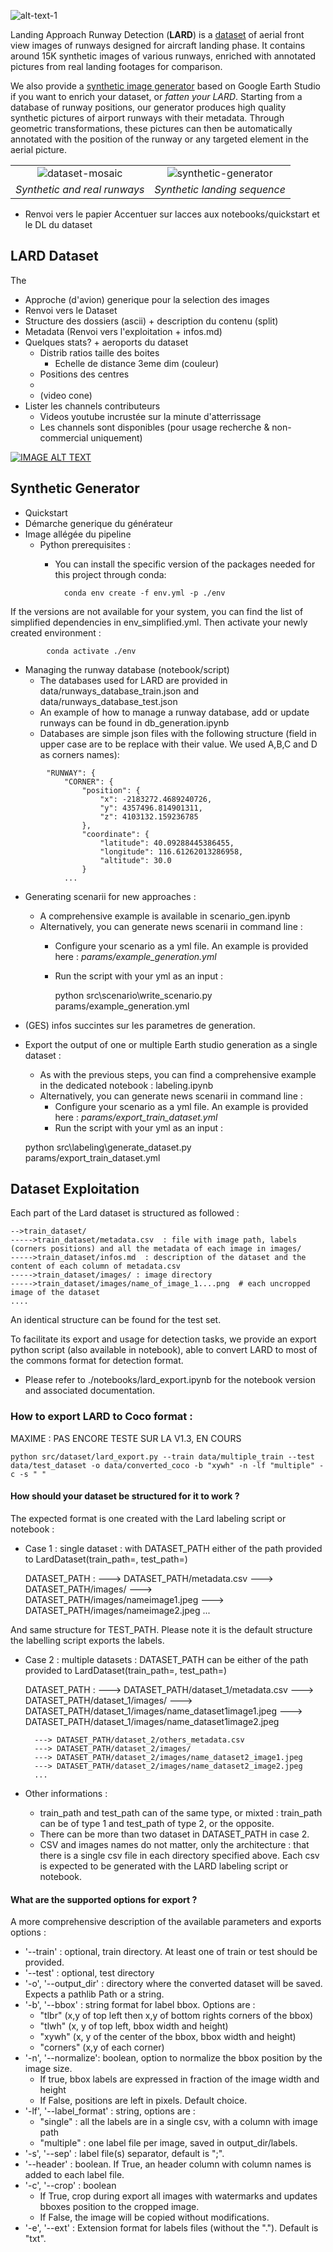 
![alt-text-1](docs/assets/Lard_grey.png "LARD") 

Landing Approach Runway Detection (**LARD**) is a [dataset](#lard-dataset) of aerial front view images of runways designed for aircraft landing phase. It contains around 15K synthetic images of various runways, enriched with annotated pictures from real landing footages for comparison.

We also provide a [synthetic image generator](#synthetic-generator) based on Google Earth Studio if you want to enrich your dataset, or *fatten your LARD*. Starting from a database of runway positions, our generator produces high quality synthetic pictures of airport runways with their metadata. Through geometric transformations, these pictures can then be automatically annotated with the position of the runway or any targeted element in the aerial picture.

| | |
:---:|:---:
| ![dataset-mosaic](docs/assets/mosaic_smallest.png "Dataset Mosaic") | ![synthetic-generator](docs/assets/landing_sequence.gif "Synthetic Generator") |
*Synthetic and real runways* | *Synthetic landing sequence*

- Renvoi vers le papier
Accentuer sur lacces aux notebooks/quickstart et le DL du dataset

## LARD Dataset
The 
- Approche (d'avion) generique pour la selection des images
- Renvoi vers le Dataset
- Structure des dossiers (ascii) + description du contenu (split)
- Metadata (Renvoi vers l'exploitation + infos.md)
- Quelques stats? + aeroports du dataset
  - Distrib ratios taille des boites
    - Echelle de distance 3eme dim (couleur)
  - Positions des centres
  - 
  - (video cone)
- Lister les channels contributeurs
  - Videos youtube incrustée sur la minute d'atterrissage
  - Les channels sont disponibles (pour usage recherche & non-commercial uniquement)
  
[![IMAGE ALT TEXT](http://img.youtube.com/vi/17MUtbOfdNQ/0.jpg)](http://www.youtube.com/watch?v=17MUtbOfdNQ?t=500s "Landing at PALERMO, by GreatFlyer")

## Synthetic Generator
- Quickstart
- Démarche generique du générateur 
- Image allégée du pipeline
  - Python prerequisites :
    - You can install the specific version of the packages needed for this project through conda:

  
            conda env create -f env.yml -p ./env
If the versions are not available for your system, you can find the list of simplified dependencies in env_simplified.yml.
Then activate your newly created environment :

            conda activate ./env
  - Managing the runway database (notebook/script) 
    - The databases used for LARD are provided in data/runways_database_train.json and data/runways_database_test.json
    - An example of how to manage a runway database, add or update runways can be found in db_generation.ipynb
    - Databases are simple json files with the following structure (field in upper case are to be replace with their value. 
    We used A,B,C and D as corners names):
  
``` "AIRPORT": {
        "RUNWAY": {
            "CORNER": {
                "position": {
                    "x": -2183272.4689240726,
                    "y": 4357496.814901311,
                    "z": 4103132.159236785
                },
                "coordinate": {
                    "latitude": 40.09288445386455,
                    "longitude": 116.61262013286958,
                    "altitude": 30.0
                }
            ...
```
  - Generating scenarii for new approaches :
    - A comprehensive example is available in scenario_gen.ipynb
    - Alternatively, you can generate news scenarii in command line :
      - Configure your scenario as a yml file. An example is provided here : _params/example_generation.yml_
      - Run the script with your yml as an input :


        python src\scenario\write_scenario.py params/example_generation.yml
  
  - (GES) infos succintes sur les parametres de generation.
  - Export the output of one or multiple Earth studio generation as a single dataset :
    - As with the previous steps, you can find a comprehensive example in the dedicated notebook : labeling.ipynb
    - Alternatively, you can generate news scenarii in command line :
      - Configure your scenario as a yml file. An example is provided here : _params/export_train_dataset.yml_
      - Run the script with your yml as an input :  
      
      
    python src\labeling\generate_dataset.py params/export_train_dataset.yml        


## Dataset Exploitation
Each part of the Lard dataset is structured as followed :

    -->train_dataset/
    ----->train_dataset/metadata.csv  : file with image path, labels (corners positions) and all the metadata of each image in images/
    ----->train_dataset/infos.md  : description of the dataset and the content of each column of metadata.csv
    ----->train_dataset/images/ : image directory
    ----->train_dataset/images/name_of_image_1....png  # each uncropped image of the dataset
    ....

An identical structure can be found for the test set.

To facilitate its export and usage for detection tasks, we provide an export python script (also available in notebook), 
able to convert LARD to most of the commons format for detection format.
- Please refer to ./notebooks/lard_export.ipynb  for the notebook version and associated documentation.

### How to export LARD to Coco format :

MAXIME : PAS ENCORE TESTE SUR LA V1.3, EN COURS

    python src/dataset/lard_export.py --train data/multiple_train --test data/test_dataset -o data/converted_coco -b "xywh" -n -lf "multiple" -c -s " "

#### How should your dataset be structured for it to work ?

The expected format is one created with the Lard labeling script or notebook :

- Case 1 : single dataset :  with DATASET_PATH either of the path provided to LardDataset(train_path=, test_path=)

    DATASET_PATH :
        ---> DATASET_PATH/metadata.csv
        ---> DATASET_PATH/images/
        ---> DATASET_PATH/images/nameimage1.jpeg
        ---> DATASET_PATH/images/nameimage2.jpeg
    ...

And same structure for TEST_PATH. Please note it is the default structure the labelling script exports the labels.

- Case 2 : multiple datasets :  DATASET_PATH can be either of the path provided to LardDataset(train_path=, test_path=)

    DATASET_PATH :
        ---> DATASET_PATH/dataset_1/metadata.csv
        ---> DATASET_PATH/dataset_1/images/
        ---> DATASET_PATH/dataset_1/images/name_dataset1image1.jpeg
        ---> DATASET_PATH/dataset_1/images/name_dataset1image2.jpeg
        
        ---> DATASET_PATH/dataset_2/others_metadata.csv
        ---> DATASET_PATH/dataset_2/images/
        ---> DATASET_PATH/dataset_2/images/name_dataset2_image1.jpeg
        ---> DATASET_PATH/dataset_2/images/name_dataset2_image2.jpeg
        ...

- Other informations : 
    - train_path and test_path can of the same type, or mixted : train_path can be of type 1 and test_path of type 2, or the opposite. 
    - There can be more than two dataset in DATASET_PATH in case 2. 
    - CSV and images names do not matter, only the architecture : that there is a single csv file in each directory specified above. Each csv is expected to be generated with the LARD labeling script or notebook.

#### What are the supported options for export ?

A more comprehensive description of the available parameters and exports options :

- '--train' : optional, train directory. At least one of train or test should be provided.
- '--test' : optional, test directory
- '-o', '--output_dir' : directory where the converted dataset will be saved. Expects a pathlib Path or a string.
-   '-b', '--bbox' : string format for label bbox. Options are :
    - "tlbr" (x,y of top left then x,y of bottom rights corners of the bbox)
    - "tlwh" (x, y of top left, bbox width and height)
    - "xywh" (x, y of the center of the bbox, bbox width and height)
    - "corners" (x,y of each corner)
- '-n', '--normalize': boolean, option to normalize the bbox position by the image size. 
    - If true, bbox labels are expressed in fraction of the image width and height
    - If False, positions are left in pixels. Default choice.
- '-lf', '--label_format' : string, options are :
    - "single" : all the labels are in a single csv, with a column with image path
    - "multiple" : one label file per image, saved in output_dir/labels.
- '-s', '--sep' : label file(s) separator, default is ";".
- '--header' : boolean. If True, an header column with column names is added to each label file.
- '-c', '--crop' : boolean 
    - If True, crop during export all images with watermarks and updates bboxes position to the cropped image. 
    - If False, the image will be copied without modifications.
- '-e', '--ext' : Extension format for labels files (without the "."). Default is "txt".